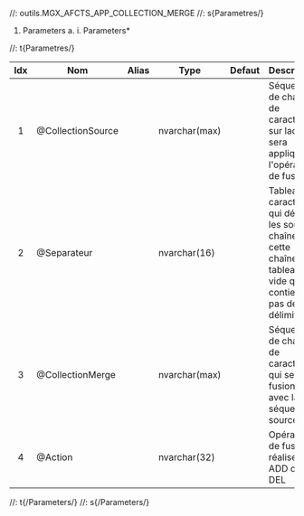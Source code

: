 //: outils.MGX_AFCTS_APP_COLLECTION_MERGE
//: s{Parametres/}
1. Parameters
	a.
		i. Parameters*

//: t{Parametres/}

|Idx|Nom|Alias|Type|Defaut|Description|Commentaire|Version|Spe|Dev|
|:-:|-----------------|-----|-------------|------|--------------------------------------------------------------------------------------------------------------------|-----------|-------|:-:|---| 
| 1 | @CollectionSource | | nvarchar(max) | | Séquence de chaînes de caractères sur laquelle sera appliquer l'opération de fusion | | | [ ] | | 
| 2 | @Separateur | | nvarchar(16) | | Tableau de caractères qui délimite les sous-chaînes de cette chaîne, tableau vide qui ne contient pas de délimiteurs | | | [ ] | | 
| 3 | @CollectionMerge | | nvarchar(max) | | Séquence de chaîne de caractères qui sera fusioner avec la séquence source | | | [ ] | | 
| 4 | @Action | | nvarchar(32) | | Opération de fusion à réaliser : ADD ou DEL | | | [ ] | | 

//: t{/Parameters/}
//: s{/Parameters/}


